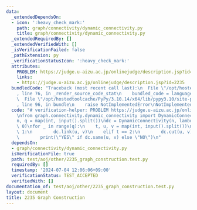 ```yaml
---
data:
  _extendedDependsOn:
  - icon: ':heavy_check_mark:'
    path: graph/connectivity/dynamic_connectivity.py
    title: graph/connectivity/dynamic_connectivity.py
  _extendedRequiredBy: []
  _extendedVerifiedWith: []
  _isVerificationFailed: false
  _pathExtension: py
  _verificationStatusIcon: ':heavy_check_mark:'
  attributes:
    PROBLEM: https://judge.u-aizu.ac.jp/onlinejudge/description.jsp?id=2235
    links:
    - https://judge.u-aizu.ac.jp/onlinejudge/description.jsp?id=2235
  bundledCode: "Traceback (most recent call last):\n  File \"/opt/hostedtoolcache/PyPy/3.10.14/x64/lib/pypy3.10/site-packages/onlinejudge_verify/documentation/build.py\"\
    , line 76, in _render_source_code_stat\n    bundled_code = language.bundle(\n\
    \  File \"/opt/hostedtoolcache/PyPy/3.10.14/x64/lib/pypy3.10/site-packages/onlinejudge_verify/languages/python.py\"\
    , line 96, in bundle\n    raise NotImplementedError\nNotImplementedError\n"
  code: "# verification-helper: PROBLEM https://judge.u-aizu.ac.jp/onlinejudge/description.jsp?id=2235\n\
    \nfrom graph.connectivity.dynamic_connectivity import DynamicConnectivity\n\n\
    n, q = map(int, input().split())\ndc = DynamicConnectivity(n, lambda _, __: 0,\
    \ 0)\nfor _ in range(q):\n    t, u, v = map(int, input().split())\n    if t ==\
    \ 1:\n        dc.link(u, v)\n    elif t == 2:\n        dc.cut(u, v)\n    else:\n\
    \        print(\"YES\" if dc.same(u, v) else \"NO\")\n"
  dependsOn:
  - graph/connectivity/dynamic_connectivity.py
  isVerificationFile: true
  path: test/aoj/other/2235_graph_construction.test.py
  requiredBy: []
  timestamp: '2024-07-04 12:06:06+09:00'
  verificationStatus: TEST_ACCEPTED
  verifiedWith: []
documentation_of: test/aoj/other/2235_graph_construction.test.py
layout: document
title: 2235 Graph Construction
---
```


